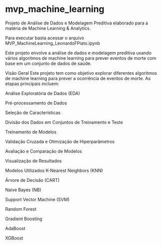 # mvp_machine_learning

Projeto de Análise de Dados e Modelagem Preditiva elaborado para a matéria de Machine Learning & Analytics.

Para executar basta acessar o arquivo MVP_MachineLearning_LeonardoFPiato.ipynb

Este projeto envolve a análise de dados e modelagem preditiva usando vários algoritmos de machine learning para prever eventos de morte com base em um conjunto de dados de saúde.

Visão Geral
Este projeto tem como objetivo explorar diferentes algoritmos de machine learning para prever a ocorrência de eventos de morte. As etapas principais incluem:

Análise Exploratória de Dados (EDA)

Pré-processamento de Dados

Seleção de Características

Divisão dos Dados em Conjuntos de Treinamento e Teste

Treinamento de Modelos

Validação Cruzada e Otimização de Hiperparâmetros

Avaliação e Comparação de Modelos

Visualização de Resultados

Modelos Utilizados
K-Nearest Neighbors (KNN)

Árvore de Decisão (CART)

Naive Bayes (NB)

Support Vector Machine (SVM)

Random Forest

Gradient Boosting

AdaBoost

XGBoost
